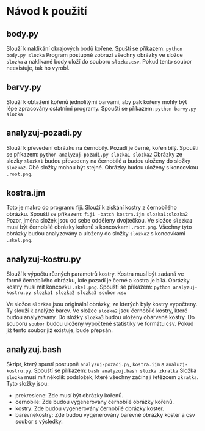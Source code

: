 Návod k použití
===============

body.py
-------

Slouží k naklikání okrajových bodů kořene.
Spuští se příkazem: 
  `python body.py slozka`
Program postupně zobrazí všechny obrázky ve složce `slozka` a naklikané body 
uloží do souboru `slozka.csv`. Pokud tento soubor neexistuje, tak ho vyrobí.


barvy.py
--------

Slouží k obtažení kořenů jednolitými barvami, aby pak kořeny mohly být 
lépe zpracovány ostatními programy.
Spouští se příkazem:
  `python barvy.py slozka`


analyzuj-pozadi.py
------------------

Slouží k převedení obrázku na černobílý. Pozadí je černé, kořen bílý.
Spouští se příkazem:
  `python analyzuj-pozadi.py slozka1 slozka2`
Obrázky ze slozky `slozka1` budou převedeny na černobílé a budou uloženy
do složky `slozka2`. Obě složky mohou být stejné. Obrázky budou uloženy
s koncovkou `.root.png`.


kostra.ijm
----------

Toto je makro do programu fiji. Slouží k získání kostry z černobílého
obrázku. Spouští se příkazem:
  `fiji -batch kostra.ijm slozka1:slozka2`
Pozor, jména složek jsou od sebe odděleny dvojtečkou.
Ve složce `slozka1` musí být černobílé obrázky kořenů s koncovkami
`.root.png`. Všechny tyto obrázky budou analyzovány a uloženy do složky
`slozka2` s koncovkami `.skel.png`. 


analyzuj-kostru.py
------------------

Slouží k výpočtu různých parametrů kostry. Kostra musí být zadaná ve formě
černobílého obrázku, kde pozadí je černé a kostra je bílá. Obrázky kostry
musí mít koncovku `.skel.png`. 
Spouští se příkazem:
  `python analyzuj-kostru.py slozka1 slozka2 slozka3 soubor.csv`

Ve složce `slozka1` jsou originální obrázky, ze kterých byly kostry 
vypočteny. Ty slouží k analýze barev. Ve složce `slozka2` jsou černobílé
kostry, které budou analyzovány. Do složky `slozka3` budou uloženy 
obarvené kostry. Do souboru `soubor` budou uloženy vypočtené statistiky 
ve formátu csv. Pokud již tento soubor již existuje, bude přepsán.


analyzuj.bash
-------------

Skript, který spustí postupně `analyzuj-pozadi.py`, `kostra.ijm` 
a `analuzj-kostru.py`. Spouští se příkazem:
  `bash analyzuj.bash slozka zkratka`
Složka `slozka` musí mít několik podsložek, které všechny začínají řetězcem
`zkratka`. Tyto složky jsou:
 - prekreslene: Zde musí být obrázky kořenů.
 - cernobile: Zde budou vygenerovány černobílé obrázky kořenů.
 - kostry: Zde budou vygenerovány černobílé obrázky koster.
 - barevnekostry: Zde budou vygenerovány barevné obrázky koster a csv soubor
     s výsledky.
 

